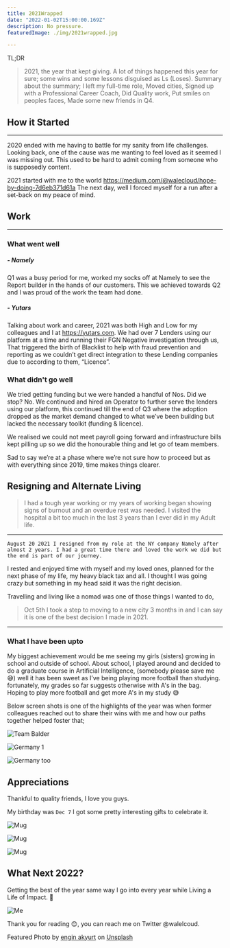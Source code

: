 ```yaml
---
title: 2021Wrapped
date: "2022-01-02T15:00:00.169Z"
description: No pressure.
featuredImage: ./img/2021wrapped.jpg

---
```

TL;DR
> 2021, the year that kept giving. A lot of things happened this year for sure; some wins and some lessons disguised as Ls (Loses). Summary about the summary; I left my full-time role, Moved cities, Signed up with a Professional Career Coach, Did Quality work, Put smiles on peoples faces, Made some new friends in Q4.


## How it Started

---
2020 ended with me having to battle for my sanity from life challenges. Looking back, one of the cause was me wanting to feel loved as it seemed I was missing out. This used to be hard to admit coming from someone who is supposedly content.

2021 started with me to the world <https://medium.com/@walecloud/hope-by-doing-7d6eb371d61a>
The next day, well I forced myself for a run after a set-back on my peace of mind.

## Work

---

### What went well

##### - Namely

Q1 was a busy period for me, worked my socks off at Namely to see the Report builder in the hands of our customers. This we achieved towards Q2 and I was proud of the work the team had done.

##### - Yutars

Talking about work and career, 2021 was both High and Low for my colleagues and I at <https://yutars.com>. We had over 7 Lenders using our platform at a time and running their FGN Negative investigation through us,
That triggered the birth of Blacklist to help with fraud prevention and reporting as we couldn’t get direct integration to these Lending companies due to according to them, “Licence”.

### What didn't go well

We tried getting funding but we were handed a handful of Nos. Did we stop? No. We continued and hired an Operator to further serve the lenders using our platform, this continued till the end of Q3 where the adoption dropped as the market demand changed to what we’ve been building but lacked the necessary toolkit (funding & licence).

We realised we could not meet payroll going forward and infrastructure bills kept pilling up so we did the honourable thing and let go of team members.

Sad to say we’re at a phase where we’re not sure how to proceed but as with everything since 2019, time makes things clearer.

## Resigning and Alternate Living

> I had a tough year working or my years of working began showing signs of burnout and an overdue rest was needed. I visited the hospital a bit too much in the last 3 years than I ever did in my Adult life.

---
`August 20 2021 I resigned from my role at the NY company Namely after almost 2 years. I had a great time there and loved the work we did but the end is part of our journey.`

I rested and enjoyed time with myself and my loved ones, planned for the next phase of my life, my heavy black tax and all. I thought I was going crazy but something in my head said it was the right decision.

Travelling and living like a nomad was one of those things I wanted to do,
>Oct 5th I took a step to moving to a new city 3 months in and I can say it is one of the best decision I made in 2021.

---

### What I have been upto

My biggest achievement would be me seeing my girls (sisters) growing in school and outside of school. About school, I played around and decided to do a graduate course in Artificial Intelligence, (somebody please save me 😅) well it has been sweet as I’ve being playing more football than studying. fortunately, my grades so far suggests otherwise with A's in the bag. Hoping to play more football and get more A's in my study 😅

Below screen shots is one of the highlights of the year was when former colleagues reached out to share their wins with me and how our paths together helped foster that;

![Team Balder](./img/balder.jpg)

![Germany 1](./img/happy2.jpg)

![Germany too](./img/happy1.jpg)

## Appreciations

Thankful to quality friends, I love you guys.

My birthday was `Dec 7` I got some pretty interesting gifts to celebrate it.

![Mug](./img/mug.jpg)

![Mug](./img/px.jpg)

![Mug](./img/hm.jpg)

## What Next 2022?

Getting the best of the year same way I go into every year while Living a Life of Impact. 🥂

![Me](./img/2022.jpeg)

Thank you for reading 😊, you can reach me on Twitter @walelcoud.

Featured Photo by <a href="https://unsplash.com/@enginakyurt?utm_source=unsplash&utm_medium=referral&utm_content=creditCopyText">engin akyurt</a> on <a href="https://unsplash.com/s/photos/2021-wrapped?utm_source=unsplash&utm_medium=referral&utm_content=creditCopyText">Unsplash</a>